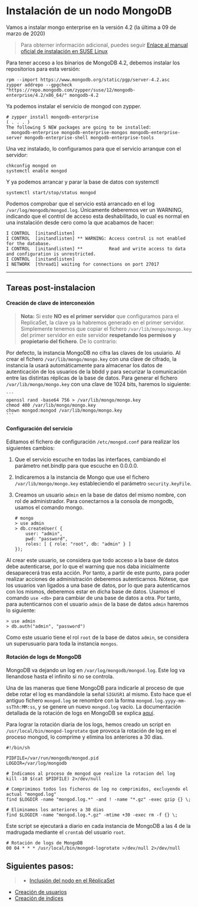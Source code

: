 # Instalación de un nodo MongoDB

Vamos a instalar mongo enterprise en la versión 4.2 (la última a 09 de marzo de 2020)

> Para obterner información adicional, puedes seguir [Enlace al manual oficial de instalación en SUSE Linux](https://docs.mongodb.com/manual/tutorial/install-mongodb-enterprise-on-suse/)

Para tener acceso a los binarios de MongoDB 4.2, debemos instalar los repositorios para esta versión:

```
rpm --import https://www.mongodb.org/static/pgp/server-4.2.asc
zypper addrepo --gpgcheck "https://repo.mongodb.com/zypper/suse/12/mongodb-enterprise/4.2/x86_64/" mongodb-4.2
```

Ya podemos instalar el servicio de mongod con zypper.

```
# zypper install mongodb-enterprise
( . . . )
The following 5 NEW packages are going to be installed:
  mongodb-enterprise mongodb-enterprise-mongos mongodb-enterprise-server mongodb-enterprise-shell mongodb-enterprise-tools
```

Una vez instalado, lo configuramos para que el servicio arranque con el servidor:

```
chkconfig mongod on
systemctl enable mongod
```

Y ya podemos arrancar y parar la base de datos con systemctl

```
systemctl start/stop/status mongod
```

Podemos comprobar que el servicio está arrancado en el log `/var/log/mongodb/mongod.log`. 
Únicamente deberemos ver un WARNING, indicando que el control de acceso esta deshabilitado, lo cual es normal en una instalación desde cero como la que acabamos de hacer:

```
I CONTROL  [initandlisten]
I CONTROL  [initandlisten] ** WARNING: Access control is not enabled for the database.
I CONTROL  [initandlisten] **          Read and write access to data and configuration is unrestricted.
I CONTROL  [initandlisten]
I NETWORK  [thread1] waiting for connections on port 27017
```

---
## Tareas post-instalacion

#### Creación de clave de interconexión

> **Nota:** Si este **NO es el primer servidor** que configuramos para el ReplicaSet, la clave ya la habremos generado en el primer servidor. Simplemente tenemos que copiar el fichero `/var/lib/mongo/mongo.key` del primer servidor en este servidor **respetando los permisos y propietario del fichero**. De lo contrario:

Por defecto, la instancia MongoDB no cifra las claves de los usuiario. Al crear el fichero `/var/lib/mongo/mongo.key` con una clave de cifrado, la instancia la usará automáticamente para almacenar los datos de autenticación de los usuarios de la bbdd y para securizar la comunicación entre las distintas réplicas de la base de datos. Para generar el fichero `/var/lib/mongo/mongo.key` con una clave de 1024 bits, haremos lo siguiente:

    ```
    openssl rand -base64 756 > /var/lib/mongo/mongo.key
    chmod 400 /var/lib/mongo/mongo.key
    chown mongod:mongod /var/lib/mongo/mongo.key
    ```



#### Configuración del servicio

Editamos el fichero de configuración `/etc/mongod.conf` para realizar los siguientes cambios:

1. Que el servicio escuche en todas las interfaces, cambiando el parámetro net.bindIp para que escuche en 0.0.0.0.
1. Indicaremos a la instancia de Mongo que use el fichero `/var/lib/mongo/mongo.key` estableciendo el parámetro `security.keyFile`.
1. Creamos un usuario `admin` en la base de datos del mismo nombre, con rol de administrador.
Para conectarnos a la consola de mongodb, usamos el comando mongo.

    ```
    # mongo
    > use admin
    > db.createUser( {
        user: "admin",
        pwd: "password",
        roles: [ { role: "root", db: "admin" } ]
    });
    ```

Al crear este usuario, se considera que todo acceso a la base de datos debe autenticarse, por lo que el warning que nos daba inicialmente desaparecerá tras esta acción. Por tanto, a partir de este punto, para poder realizar acciones de administración deberemos autenticarnos. Nótese, que los usuarios van ligados a una base de datos, por lo que para autenticarnos con los mismos, deberemos estar en dicha base de datos. Usamos el comando `use <db>` para cambiar de una base de datos a otra. Por tanto, para autenticarnos con el usuario `admin` de la base de datos `admin` haremos lo siguiente:

```
> use admin
> db.auth("admin", "password")
```

Como este usuario tiene el rol `root` de la base de datos `admin`, se considera un superusuario para toda la instancia `mongos`.


#### Rotación de logs de MongoDB

MongoDB va dejando un log en `/var/log/mongodb/mongod.log`. Este log va llenandose hasta el infinito si no se controla.

Una de las maneras que tiene MongoDB para indicarle al proceso de que debe rotar el log es mandándole la señal `SIGUSR1` al mismo.
Esto hace que el antiguo fichero `mongod.log` se renombre con la forma `mongod.log.yyyy-mm-ssThh:MM:ss`, y se genere un nuevo `mongod.log` vacío.
La documentación detallada de la rotación de logs en MongoDB se explica [aquí](https://docs.mongodb.com/manual/tutorial/rotate-log-files/).

Para lograr la rotación diaria de los logs, hemos creado un script en `/usr/local/bin/mongod-logrotate` que provoca la rotación de log
en el proceso mongod, lo comprime y elimina los anteriores a 30 días.

```
#!/bin/sh

PIDFILE=/var/run/mongodb/mongod.pid
LOGDIR=/var/log/mongodb

# Indicamos al proceso de mongod que realize la rotacion del log
kill -10 $(cat $PIDFILE) 2>/dev/null

# Comprimimos todos los ficheros de log no comprimidos, excluyendo el actual "mongod.log"
find $LOGDIR -name "mongod.log.*" -and ! -name "*.gz" -exec gzip {} \;

# Eliminamos los anteriores a 30 dias
find $LOGDIR -name "mongod.log.*.gz" -mtime +30 -exec rm -f {} \;
```

Este script se ejecutará a diario en cada instancia de MongoDB a las 4 de la madrugada mediante el `crontab` del usuario `root`.

```
# Rotación de logs de MongoDB
00 04 * * * /usr/local/bin/mongod-logrotate >/dev/null 2>/dev/null
```




## Siguientes pasos:
> - [Inclusión del nodo en el RéplicaSet]($DOC$/mdb/replicaset-init)
- [Creación de usuarios]($DOC$/mdb/users)
- [Creación de índices]($DOC$/mdb/indices)